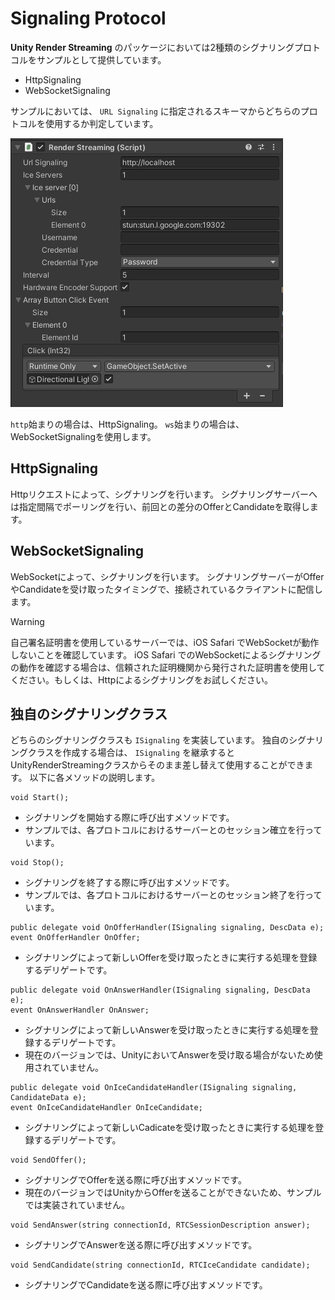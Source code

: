 # Signaling Protocol

**Unity Render Streaming** のパッケージにおいては2種類のシグナリングプロトコルをサンプルとして提供しています。

- HttpSignaling
- WebSocketSignaling

サンプルにおいては、 `URL Signaling` に指定されるスキーマからどちらのプロトコルを使用するか判定しています。

![Render Streaming backend](../images/renderstreaming_inspector.png)

`http`始まりの場合は、HttpSignaling。 `ws`始まりの場合は、WebSocketSignalingを使用します。

## HttpSignaling
Httpリクエストによって、シグナリングを行います。
シグナリングサーバーへは指定間隔でポーリングを行い、前回との差分のOfferとCandidateを取得します。

## WebSocketSignaling
WebSocketによって、シグナリングを行います。
シグナリングサーバーがOfferやCandidateを受け取ったタイミングで、接続されているクライアントに配信します。

> [!WARNING]
> 自己署名証明書を使用しているサーバーでは、iOS Safari でWebSocketが動作しないことを確認しています。
> iOS Safari でのWebSocketによるシグナリングの動作を確認する場合は、信頼された証明機関から発行された証明書を使用してください。もしくは、Httpによるシグナリングをお試しください。


## 独自のシグナリングクラス
どちらのシグナリングクラスも `ISignaling` を実装しています。
独自のシグナリングクラスを作成する場合は、 `ISignaling` を継承すると UnityRenderStreamingクラスからそのまま差し替えて使用することができます。
以下に各メソッドの説明します。

```
void Start();
```
- シグナリングを開始する際に呼び出すメソッドです。
- サンプルでは、各プロトコルにおけるサーバーとのセッション確立を行っています。

```
void Stop();
```
- シグナリングを終了する際に呼び出すメソッドです。
- サンプルでは、各プロトコルにおけるサーバーとのセッション終了を行っています。

```
public delegate void OnOfferHandler(ISignaling signaling, DescData e);
event OnOfferHandler OnOffer;
```
- シグナリングによって新しいOfferを受け取ったときに実行する処理を登録するデリゲートです。

```
public delegate void OnAnswerHandler(ISignaling signaling, DescData e);
event OnAnswerHandler OnAnswer;
```
- シグナリングによって新しいAnswerを受け取ったときに実行する処理を登録するデリゲートです。
- 現在のバージョンでは、UnityにおいてAnswerを受け取る場合がないため使用されていません。

```
public delegate void OnIceCandidateHandler(ISignaling signaling, CandidateData e);
event OnIceCandidateHandler OnIceCandidate;
```
- シグナリングによって新しいCadicateを受け取ったときに実行する処理を登録するデリゲートです。

```
void SendOffer();
```
- シグナリングでOfferを送る際に呼び出すメソッドです。
- 現在のバージョンではUnityからOfferを送ることができないため、サンプルでは実装されていません。

```
void SendAnswer(string connectionId, RTCSessionDescription answer);
```
- シグナリングでAnswerを送る際に呼び出すメソッドです。

```
void SendCandidate(string connectionId, RTCIceCandidate candidate);
```
- シグナリングでCandidateを送る際に呼び出すメソッドです。
